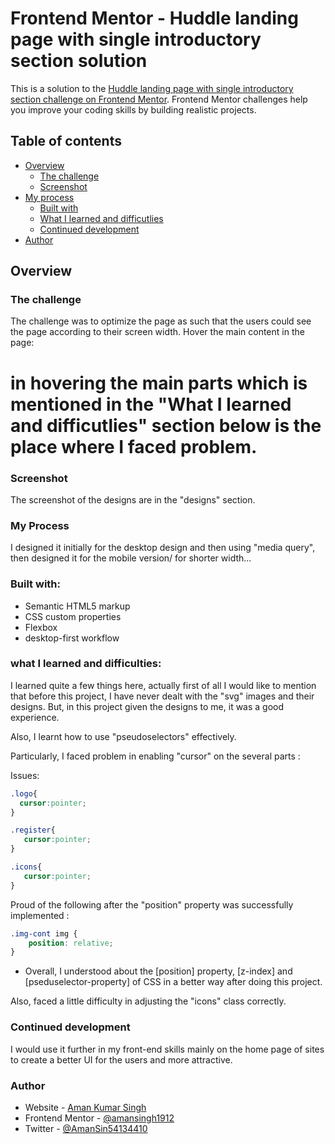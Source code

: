 # Frontend Mentor - Huddle landing page with single introductory section solution

This is a solution to the [Huddle landing page with single introductory section challenge on Frontend Mentor](https://www.frontendmentor.io/challenges/huddle-landing-page-with-a-single-introductory-section-B_2Wvxgi0). Frontend Mentor challenges help you improve your coding skills by building realistic projects. 

## Table of contents

- [Overview](#overview)
  - [The challenge](#the-challenge)
  - [Screenshot](#screenshot)
- [My process](#my-process)
  - [Built with](#built-with)
  - [What I learned and difficutlies](#what-i-learned-and-difficulties)
  - [Continued development](#continued-development)
- [Author](#author)

## Overview

### The challenge

The challenge was to optimize the page as such that the users could see the page according to their screen width.
Hover the main content in the page: 
# in hovering the main parts which is mentioned in the "What I learned and difficutlies" section below is the place where I faced problem.

### Screenshot

The screenshot of the designs are in the "designs" section.

### My Process

I designed it initially for the desktop design and then using "media query", then designed it for the mobile version/ for shorter width...


### Built with:
- Semantic HTML5 markup
- CSS custom properties
- Flexbox
- desktop-first workflow

### what I learned and difficulties:

I learned quite a few things here, actually first of all I would like to mention that before this project, I have never dealt with the "svg" images and their designs. But, in this project given the designs to me, it was a good experience.

Also, I learnt how to use "pseudoselectors" effectively.

Particularly, I faced problem in enabling "cursor"  on the several parts :

Issues: 
```css
.logo{
  cursor:pointer;
}

.register{
   cursor:pointer;
}

.icons{
   cursor:pointer;
}
```

Proud of the following after the "position" property was successfully implemented :

```css
.img-cont img {
    position: relative;
}
```

- Overall, I understood about the [position] property, [z-index] and [pseduselector-property] of CSS in a  better way after doing this project.


 Also,  faced  a little difficulty in adjusting the "icons" class correctly. 

### Continued development

I would use it further in my front-end skills mainly on the home page of sites to create a better UI for the users and more attractive.


### Author

- Website - [Aman Kumar Singh](https://www.your-site.com)
- Frontend Mentor - [@amansingh1912](https://www.frontendmentor.io/profile/amansingh1912)
- Twitter - [@AmanSin54134410](https://twitter.com/AmanSin54134410)



